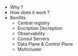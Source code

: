 - Why ?
- How does it work ?
- Benifits
    - Central registry
    - Encription Decreption
    - Observability
    - Consul Servers
    - Data Plane & Control Plane
    - Multicluster